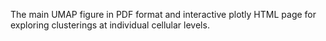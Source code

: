 The main UMAP figure in PDF format and interactive plotly HTML page for exploring clusterings at individual cellular levels.
